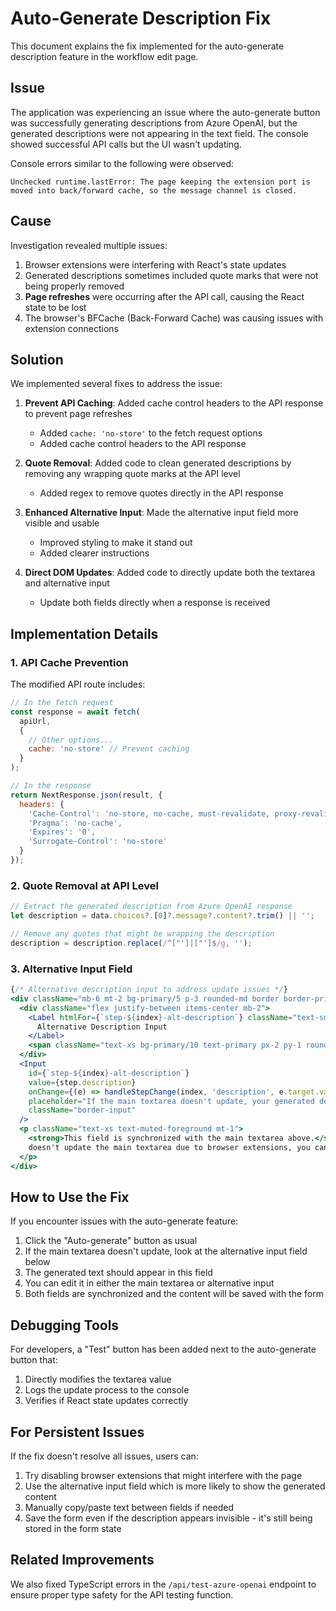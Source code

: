 # Auto-Generate Description Fix

This document explains the fix implemented for the auto-generate description feature in the workflow edit page.

## Issue

The application was experiencing an issue where the auto-generate button was successfully generating descriptions from Azure OpenAI, but the generated descriptions were not appearing in the text field. The console showed successful API calls but the UI wasn't updating.

Console errors similar to the following were observed:
```
Unchecked runtime.lastError: The page keeping the extension port is moved into back/forward cache, so the message channel is closed.
```

## Cause

Investigation revealed multiple issues:

1. Browser extensions were interfering with React's state updates
2. Generated descriptions sometimes included quote marks that were not being properly removed
3. **Page refreshes** were occurring after the API call, causing the React state to be lost
4. The browser's BFCache (Back-Forward Cache) was causing issues with extension connections

## Solution

We implemented several fixes to address the issue:

1. **Prevent API Caching**: Added cache control headers to the API response to prevent page refreshes
   - Added `cache: 'no-store'` to the fetch request options
   - Added cache control headers to the API response

2. **Quote Removal**: Added code to clean generated descriptions by removing any wrapping quote marks at the API level
   - Added regex to remove quotes directly in the API response

3. **Enhanced Alternative Input**: Made the alternative input field more visible and usable
   - Improved styling to make it stand out
   - Added clearer instructions

4. **Direct DOM Updates**: Added code to directly update both the textarea and alternative input
   - Update both fields directly when a response is received

## Implementation Details

### 1. API Cache Prevention

The modified API route includes:

```javascript
// In the fetch request
const response = await fetch(
  apiUrl,
  {
    // Other options...
    cache: 'no-store' // Prevent caching
  }
);

// In the response
return NextResponse.json(result, {
  headers: {
    'Cache-Control': 'no-store, no-cache, must-revalidate, proxy-revalidate',
    'Pragma': 'no-cache',
    'Expires': '0',
    'Surrogate-Control': 'no-store'
  }
});
```

### 2. Quote Removal at API Level

```javascript
// Extract the generated description from Azure OpenAI response
let description = data.choices?.[0]?.message?.content?.trim() || '';

// Remove any quotes that might be wrapping the description
description = description.replace(/^["']|["']$/g, '');
```

### 3. Alternative Input Field

```jsx
{/* Alternative description input to address update issues */}
<div className="mb-6 mt-2 bg-primary/5 p-3 rounded-md border border-primary/20">
  <div className="flex justify-between items-center mb-2">
    <Label htmlFor={`step-${index}-alt-description`} className="text-sm font-medium text-primary-foreground">
      Alternative Description Input
    </Label>
    <span className="text-xs bg-primary/10 text-primary px-2 py-1 rounded">Recommended</span>
  </div>
  <Input
    id={`step-${index}-alt-description`}
    value={step.description}
    onChange={(e) => handleStepChange(index, 'description', e.target.value)}
    placeholder="If the main textarea doesn't update, your generated description will appear here"
    className="border-input"
  />
  <p className="text-xs text-muted-foreground mt-1">
    <strong>This field is synchronized with the main textarea above.</strong> If the auto-generate button 
    doesn't update the main textarea due to browser extensions, you can see and edit the content here instead.
  </p>
</div>
```

## How to Use the Fix

If you encounter issues with the auto-generate feature:

1. Click the "Auto-generate" button as usual
2. If the main textarea doesn't update, look at the alternative input field below
3. The generated text should appear in this field
4. You can edit it in either the main textarea or alternative input
5. Both fields are synchronized and the content will be saved with the form

## Debugging Tools

For developers, a "Test" button has been added next to the auto-generate button that:
1. Directly modifies the textarea value
2. Logs the update process to the console
3. Verifies if React state updates correctly

## For Persistent Issues

If the fix doesn't resolve all issues, users can:

1. Try disabling browser extensions that might interfere with the page
2. Use the alternative input field which is more likely to show the generated content
3. Manually copy/paste text between fields if needed
4. Save the form even if the description appears invisible - it's still being stored in the form state

## Related Improvements

We also fixed TypeScript errors in the `/api/test-azure-openai` endpoint to ensure proper type safety for the API testing function. 
